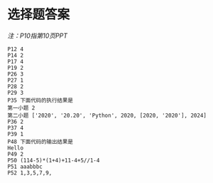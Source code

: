 # 选择题答案

*注：P10指第10页PPT*

    P12 4
    P14 2
    P17 4
    P19 2
    P26 3
    P27 1
    P28 2
    P29 3
    P35 下面代码的执行结果是
    第一小题 2
    第二小题 ['2020', '20.20', 'Python', 2020, [2020, '2020'], 2024]
    P36 2
    P37 4
    P39 1
    P48 下面代码的输出结果是
    Hello
    P49 2
    P50 (114-5)*(1+4)+11-4+5//1-4
    P51 aaabbbc
    P52 1,3,5,7,9,

